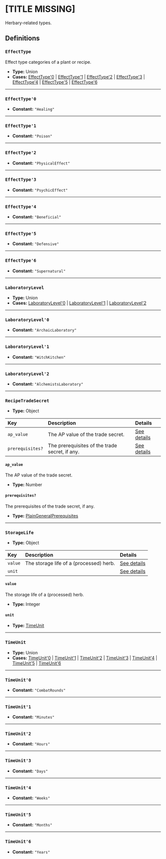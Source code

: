 # [TITLE MISSING]

Herbary-related types.

## Definitions

### <a name="EffectType"></a> `EffectType`

Effect type categories of a plant or recipe.

- **Type:** Union
- **Cases:** <a href="#EffectType'0">EffectType'0</a> | <a href="#EffectType'1">EffectType'1</a> | <a href="#EffectType'2">EffectType'2</a> | <a href="#EffectType'3">EffectType'3</a> | <a href="#EffectType'4">EffectType'4</a> | <a href="#EffectType'5">EffectType'5</a> | <a href="#EffectType'6">EffectType'6</a>

---

### <a name="EffectType'0"></a> `EffectType'0`

- **Constant:** `"Healing"`

---

### <a name="EffectType'1"></a> `EffectType'1`

- **Constant:** `"Poison"`

---

### <a name="EffectType'2"></a> `EffectType'2`

- **Constant:** `"PhysicalEffect"`

---

### <a name="EffectType'3"></a> `EffectType'3`

- **Constant:** `"PsychicEffect"`

---

### <a name="EffectType'4"></a> `EffectType'4`

- **Constant:** `"Beneficial"`

---

### <a name="EffectType'5"></a> `EffectType'5`

- **Constant:** `"Defensive"`

---

### <a name="EffectType'6"></a> `EffectType'6`

- **Constant:** `"Supernatural"`

---

### <a name="LaboratoryLevel"></a> `LaboratoryLevel`

- **Type:** Union
- **Cases:** <a href="#LaboratoryLevel'0">LaboratoryLevel'0</a> | <a href="#LaboratoryLevel'1">LaboratoryLevel'1</a> | <a href="#LaboratoryLevel'2">LaboratoryLevel'2</a>

---

### <a name="LaboratoryLevel'0"></a> `LaboratoryLevel'0`

- **Constant:** `"ArchaicLaboratory"`

---

### <a name="LaboratoryLevel'1"></a> `LaboratoryLevel'1`

- **Constant:** `"WitchKitchen"`

---

### <a name="LaboratoryLevel'2"></a> `LaboratoryLevel'2`

- **Constant:** `"AlchemistsLaboratory"`

---

### <a name="RecipeTradeSecret"></a> `RecipeTradeSecret`

- **Type:** Object

Key | Description | Details
:-- | :-- | :--
`ap_value` | The AP value of the trade secret. | <a href="#RecipeTradeSecret/ap_value">See details</a>
`prerequisites?` | The prerequisites of the trade secret, if any. | <a href="#RecipeTradeSecret/prerequisites">See details</a>

#### <a name="RecipeTradeSecret/ap_value"></a> `ap_value`

The AP value of the trade secret.

- **Type:** Number

#### <a name="RecipeTradeSecret/prerequisites"></a> `prerequisites?`

The prerequisites of the trade secret, if any.

- **Type:** <a href="../../_Prerequisite.md#PlainGeneralPrerequisites">PlainGeneralPrerequisites</a>

---

### <a name="StorageLife"></a> `StorageLife`

- **Type:** Object

Key | Description | Details
:-- | :-- | :--
`value` | The storage life of a (processed) herb. | <a href="#StorageLife/value">See details</a>
`unit` |  | <a href="#StorageLife/unit">See details</a>

#### <a name="StorageLife/value"></a> `value`

The storage life of a (processed) herb.

- **Type:** Integer

#### <a name="StorageLife/unit"></a> `unit`

- **Type:** <a href="#TimeUnit">TimeUnit</a>

---

### <a name="TimeUnit"></a> `TimeUnit`

- **Type:** Union
- **Cases:** <a href="#TimeUnit'0">TimeUnit'0</a> | <a href="#TimeUnit'1">TimeUnit'1</a> | <a href="#TimeUnit'2">TimeUnit'2</a> | <a href="#TimeUnit'3">TimeUnit'3</a> | <a href="#TimeUnit'4">TimeUnit'4</a> | <a href="#TimeUnit'5">TimeUnit'5</a> | <a href="#TimeUnit'6">TimeUnit'6</a>

---

### <a name="TimeUnit'0"></a> `TimeUnit'0`

- **Constant:** `"CombatRounds"`

---

### <a name="TimeUnit'1"></a> `TimeUnit'1`

- **Constant:** `"Minutes"`

---

### <a name="TimeUnit'2"></a> `TimeUnit'2`

- **Constant:** `"Hours"`

---

### <a name="TimeUnit'3"></a> `TimeUnit'3`

- **Constant:** `"Days"`

---

### <a name="TimeUnit'4"></a> `TimeUnit'4`

- **Constant:** `"Weeks"`

---

### <a name="TimeUnit'5"></a> `TimeUnit'5`

- **Constant:** `"Months"`

---

### <a name="TimeUnit'6"></a> `TimeUnit'6`

- **Constant:** `"Years"`
